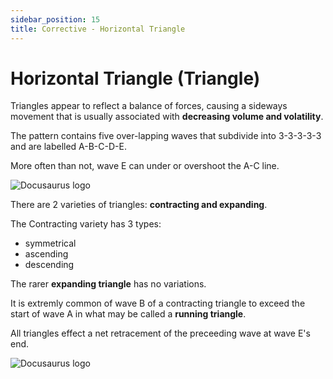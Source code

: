 ```yaml
---
sidebar_position: 15
title: Corrective - Horizontal Triangle
---
```


# Horizontal Triangle (Triangle)

Triangles appear to reflect a balance of forces, causing a sideways movement that is usually associated with **decreasing volume and volatility**.

The pattern contains five over-lapping waves that subdivide into 3-3-3-3-3 and are labelled A-B-C-D-E.

More often than not, wave E can under or overshoot the A-C line.

![Docusaurus logo](/img/triangle-horizontal.png)

There are 2 varieties of triangles: **contracting and expanding**.

The Contracting variety has 3 types:
- symmetrical
- ascending
- descending

The rarer **expanding triangle** has no variations.

It is extremly common of wave B of a contracting triangle to exceed the start of wave A in what may be called a **running triangle**.

All triangles effect a net retracement of the preceeding wave at wave E's end.

![Docusaurus logo](/img/triangle-running.png)